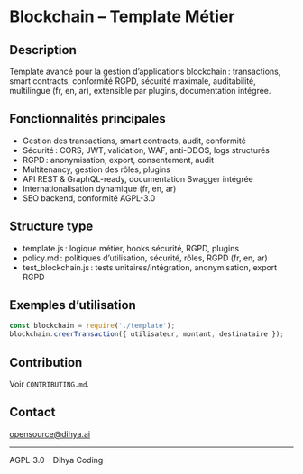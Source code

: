 # Blockchain – Template Métier

## Description
Template avancé pour la gestion d’applications blockchain : transactions, smart contracts, conformité RGPD, sécurité maximale, auditabilité, multilingue (fr, en, ar), extensible par plugins, documentation intégrée.

## Fonctionnalités principales
- Gestion des transactions, smart contracts, audit, conformité
- Sécurité : CORS, JWT, validation, WAF, anti-DDOS, logs structurés
- RGPD : anonymisation, export, consentement, audit
- Multitenancy, gestion des rôles, plugins
- API REST & GraphQL-ready, documentation Swagger intégrée
- Internationalisation dynamique (fr, en, ar)
- SEO backend, conformité AGPL-3.0

## Structure type
- template.js : logique métier, hooks sécurité, RGPD, plugins
- policy.md : politiques d’utilisation, sécurité, rôles, RGPD (fr, en, ar)
- test_blockchain.js : tests unitaires/intégration, anonymisation, export RGPD

## Exemples d’utilisation
```js
const blockchain = require('./template');
blockchain.creerTransaction({ utilisateur, montant, destinataire });
```

## Contribution
Voir `CONTRIBUTING.md`.

## Contact
opensource@dihya.ai

---
AGPL-3.0 – Dihya Coding
